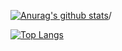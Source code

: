 [![Anurag's github stats](https://github-readme-stats.vercel.app/api?username=Filler-dev&show_icons=true&count_private=true&theme=radical)](https://github.com/filler-dev/github-readme-stats)/ 

[![Top Langs](https://github-readme-stats.vercel.app/api/top-langs/?username=yannicklamprecht&theme=radical)](https://github.com/filler-dev/github-readme-stats)
